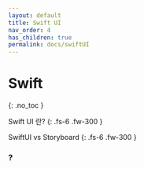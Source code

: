 ```yaml
---
layout: default
title: Swift UI
nav_order: 4
has_children: true
permalink: docs/swiftUI
---
```


# Swift
{: .no_toc }

Swift UI 란?
{: .fs-6 .fw-300 }


SwiftUI vs Storyboard
{: .fs-6 .fw-300 }

### ?